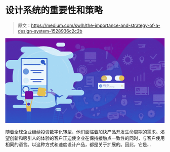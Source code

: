 # 设计系统的重要性和策略

> 原文：<https://medium.com/swlh/the-importance-and-strategy-of-a-design-system-1528936c2c2b>

![](img/a23c5f4555c7162f1d944f9d06516c59.png)

随着全球企业继续投资数字化转型，他们面临着加快产品开发生命周期的需求。渴望创新和吸引人的体验的客户正迫使企业在保持接触点一致性的同时，与客户使用相同的语言。以这种方式和速度设计产品，都是关于扩展的。因此，它是…